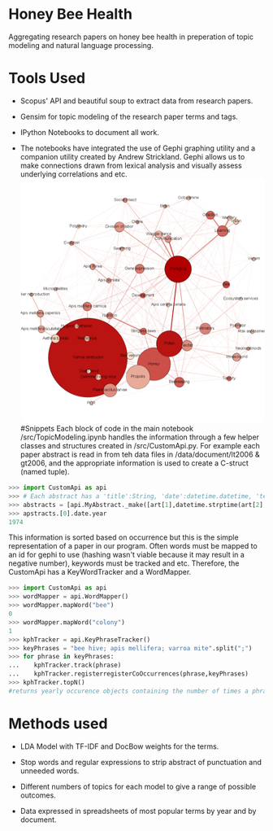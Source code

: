 # Honey Bee Health
Aggregating research papers on honey bee health in preperation of topic modeling and natural language processing.

# Tools Used
* Scopus' API and beautiful soup to extract data from research papers.

* Gensim for topic modeling of the research paper terms and tags.

* IPython Notebooks to document all work.

* The notebooks have integrated the use of Gephi graphing utility and a companion utility created by Andrew Strickland.
Gephi allows us to make connections drawn from lexical analysis and visually assess underlying correlations and etc.
![Alt text](data/documents/GephiFiles/Example.png)
#Snippets
Each block of code in the main notebook /src/TopicModeling.ipynb handles the information through a few helper classes and structures created in /src/CustomApi.py.
For example each paper abstract is read in from teh data files in /data/document/lt2006 & gt2006, and the appropriate information is used to create a C-struct (named tuple).
```python
>>> import CustomApi as api
>>> # Each abstract has a 'title':String, 'date':datetime.datetime, 'text':String, and 'keywords':String
>>> abstracts = [api.MyAbstract._make([art[1],datetime.strptime(art[2], '%Y'),removeStops(art[15]), art[16]]) for art in entries]
>>> apstracts.[0].date.year
1974
```
This information is sorted based on occurrence but this is the simple representation of a paper in our program.
Often words must be mapped to an id for gephi to use (hashing wasn't viable because it may result in a negative number), keywords must be tracked and etc. Therefore, the CustomApi has a KeyWordTracker and 
a WordMapper.
```python
>>> import CustomApi as api
>>> wordMapper = api.WordMapper()
>>> wordMapper.mapWord("bee")
0
>>> wordMapper.mapWord("colony")
1
>>> kphTracker = api.KeyPhraseTracker()
>>> keyPhrases = "bee hive; apis mellifera; varroa mite".split(";")
>>> for phrase in keyPhrases:
...    kphTracker.track(phrase)
...    kphTracker.registerregisterCoOccurrences(phrase,keyPhrases)
>>> kphTracker.topN()
#returns yearly occurence objects containing the number of times a phrase was used each year, the first year it was introduced, etc. Many useful member functions reside on CustomApi.KeyPhraseTracker
```
# Methods used
* LDA Model with TF-IDF and DocBow weights for the terms.

* Stop words and regular expressions to strip abstract of punctuation and unneeded words.

* Different numbers of topics for each model to give a range of possible outcomes.

* Data expressed in spreadsheets of most popular terms by year and by document.
